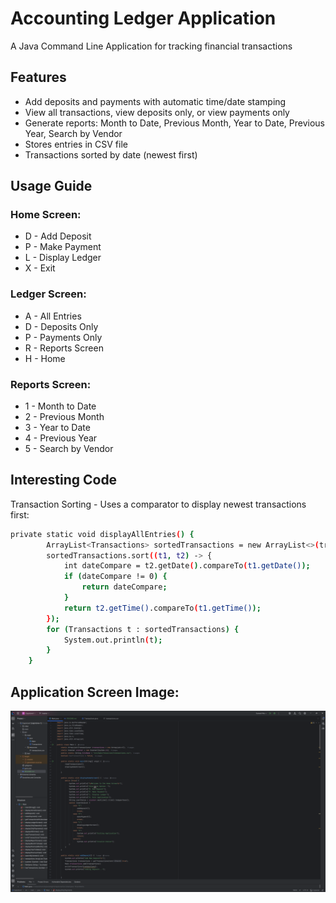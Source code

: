 # Accounting Ledger Application

A Java Command Line Application for tracking financial transactions

## **Features**

- Add deposits and payments with automatic time/date stamping
- View all transactions, view deposits only, or view payments only
- Generate reports: Month to Date, Previous Month, Year to Date, Previous Year, Search by Vendor
- Stores entries in CSV file
- Transactions sorted by date (newest first)

## **Usage Guide**

### Home Screen:

- D - Add Deposit
- P - Make Payment
- L - Display Ledger
- X - Exit

### Ledger Screen:

- A - All Entries
- D - Deposits Only
- P - Payments Only
- R - Reports Screen
- H - Home

### Reports Screen:

- 1 - Month to Date
- 2 - Previous Month
- 3 - Year to Date
- 4 - Previous Year
- 5 - Search by Vendor

## Interesting Code
Transaction Sorting - Uses a comparator to display newest transactions first:

````bash
private static void displayAllEntries() {
        ArrayList<Transactions> sortedTransactions = new ArrayList<>(transactions);
        sortedTransactions.sort((t1, t2) -> {
            int dateCompare = t2.getDate().compareTo(t1.getDate());
            if (dateCompare != 0) {
                return dateCompare;
            }
            return t2.getTime().compareTo(t1.getTime());
        });
        for (Transactions t : sortedTransactions) {
            System.out.println(t);
        }
    }
````

## Application Screen Image:
![img.png](img.png)